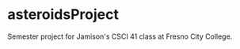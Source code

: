 asteroidsProject
================

Semester project for Jamison's CSCI 41 class at Fresno City College. 

